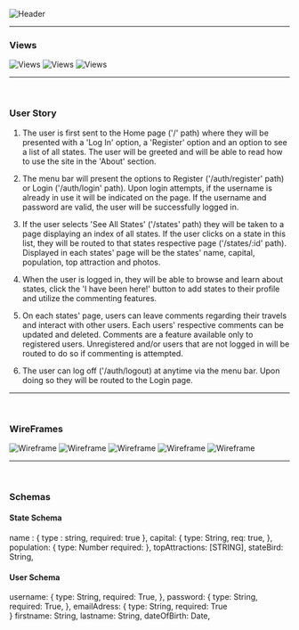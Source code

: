 ![Header](https://i.imgur.com/4DBUyqZ.png) 


***

### Views 


![Views](https://i.imgur.com/tXuArBp.png)
![Views](https://i.imgur.com/MGyTY1D.png)
![Views](https://i.imgur.com/OUv87K4.png)



___

<br>

### User Story


1) The user is first sent to the Home page ('/' path) where they will be presented with a 'Log In' option, a 'Register' option and an option to see a list of all states. The user will be greeted and will be able to read how to use the site in the 'About' section. 

2) The menu bar will present the options to Register ('/auth/register' path) or Login ('/auth/login' path). Upon login attempts, if the username is already in use it will be indicated on the page. If the username and password are valid, the user will be successfully logged in.

3) If the user selects 'See All States' ('/states' path) they will be taken to a page displaying an index of all states. If the user clicks on a state in this list, they will be routed to that states respective page ('/states/:id' path). Displayed in each states' page will be the states' name, capital, population, top attraction and photos. 

4) When the user is logged in, they will be able to browse and learn about states, click the 'I have been here!' button to add states to their profile and utilize the commenting features. 

5) On each states' page, users can leave comments regarding their travels and interact with other users. Each users' respective comments can be updated and deleted. Comments are a feature available only to registered users. Unregistered and/or users that are not logged in will be routed to do so if commenting is attempted.

6) The user can log off ('/auth/logout) at anytime via the menu bar. Upon doing so they will be routed to the Login page.



___

<br>

### WireFrames
![Wireframe](https://i.imgur.com/MpnQ7Rp.jpg)
![Wireframe](https://i.imgur.com/Ja4shyo.jpg)
![Wireframe](https://i.imgur.com/bNKrE9T.jpg)
![Wireframe](https://i.imgur.com/pyq2xok.jpg)
![Wireframe](https://i.imgur.com/HN9yTVs.jpg)



___

<br>

### Schemas

#### State Schema

name : {
	type : string,
	required: true
},
capital: {
	type: String,
	req: true, 
},
population: {
	type: Number
	required: 
},
topAttractions: [STRING],
stateBird: String, 


#### User Schema

username: {
	type: String,
	required: True, 
},
password: {
	type: String, 
	required: True, 
},
emailAdress: {
	type: String, 
	required: True  
} 
firstname: String, 
lastname: String,
dateOfBirth: Date,
